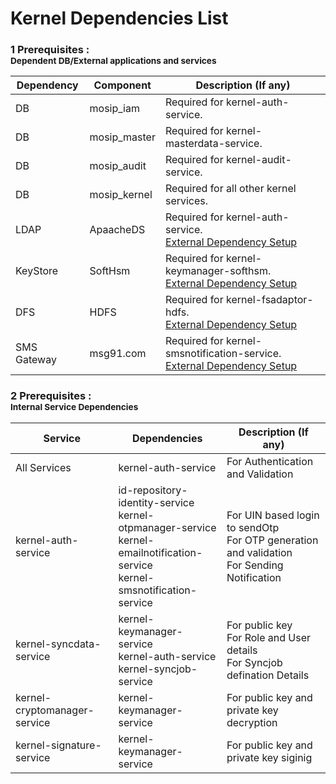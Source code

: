 # Kernel Dependencies List

### 1 Prerequisites : <br><sub>Dependent DB/External applications and services</sub></br>
Dependency|Component|Description (If any)
-----|--------------|----------------
DB|mosip_iam|Required for kernel-auth-service.
DB|mosip_master|Required for kernel-masterdata-service.
DB|mosip_audit|Required for kernel-audit-service.
DB|mosip_kernel|Required for all other kernel services.
LDAP|ApaacheDS|Required for kernel-auth-service. <br> [External Dependency Setup](https://github.com/mosip/mosip/wiki/Getting-Started#65-steps-to-install-and-configuration-ldap)
KeyStore|SoftHsm|Required for kernel-keymanager-softhsm. <br> [External Dependency Setup](https://github.com/mosip/mosip/wiki/Getting-Started#67-steps-to-install-kernel-key-manager-service)
DFS|HDFS|Required for kernel-fsadaptor-hdfs. <br> [External Dependency Setup](https://github.com/mosip/mosip/wiki/Getting-Started#66-steps-to-install-and-configuration-hdfs)
SMS Gateway|msg91.com|Required for kernel-smsnotification-service. <br> [External Dependency Setup](https://github.com/mosip/mosip/wiki/Getting-Started#68-register-on-httpscontrolmsg91comsignup-as-developer-and-get-an-authkey-replace-the-same-in-kernelproperties-used-by--kernel-smsnotification-service-)



### 2 Prerequisites : <br><sub>Internal Service Dependencies</sub></br>
Service|Dependencies|Description (If any)
-------|--------------|----------------
All Services|kernel-auth-service|For Authentication and Validation
kernel-auth-service| id-repository-identity-service <br> kernel-otpmanager-service <br> kernel-emailnotification-service <br> kernel-smsnotification-service| For UIN based login to sendOtp <br> For OTP generation and validation <br> For Sending Notification
kernel-syncdata-service|kernel-keymanager-service <br> kernel-auth-service <br> kernel-syncjob-service|For public key <br> For  Role and User details <br> For Syncjob defination Details
kernel-cryptomanager-service|kernel-keymanager-service| For public key and private key decryption
kernel-signature-service|kernel-keymanager-service|For public key and private key siginig


